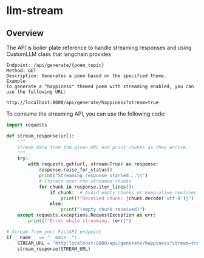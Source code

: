 # llm-stream

## Overview

The API is boiler plate reference to handle streaming responses and using CustomLLM class that langchain provides
  
    Endpoint: /api/generate/{poem_topic}
    Method: GET
    Description: Generates a poem based on the specified theme.
    Example
    To generate a "happiness" themed poem with streaming enabled, you can use the following URL:

    http://localhost:8000/api/generate/happiness?stream=true


To consume the streaming API, you can use the following code:

```python
import requests

def stream_response(url):
    """
    Stream data from the given URL and print chunks as they arrive.
    """
    try:
        with requests.get(url, stream=True) as response:
            response.raise_for_status()
            print("Streaming response started...\n")
            # Iterate over the streamed chunks
            for chunk in response.iter_lines():
                if chunk:  # Avoid empty chunks or keep-alive newlines
                    print(f"Received chunk: {chunk.decode('utf-8')}")
                else:
                    print("(empty chunk received)")
    except requests.exceptions.RequestException as err:
        print(f"Error while streaming: {err}")

# Stream from your FastAPI endpoint
if __name__ == "__main__":
    STREAM_URL = "http:localhost:8080/api/generate/happiness?stream=true"
    stream_response(STREAM_URL)
